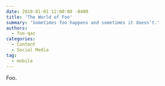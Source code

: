 ```yaml
---
date: 2018-01-01 12:00:00 -0400
title: 'The World of Foo'
summary: 'Sometimes foo happens and sometimes it doesn’t.'
authors:
  - foo-qaz
categories:
  - Content
  - Social Media
tag:
  - mobile
---
```


Foo.
